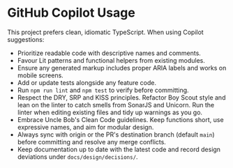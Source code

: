 # GitHub Copilot Usage

This project prefers clean, idiomatic TypeScript. When using Copilot suggestions:

- Prioritize readable code with descriptive names and comments.
- Favour Lit patterns and functional helpers from existing modules.
- Ensure any generated markup includes proper ARIA labels and works on mobile screens.
- Add or update tests alongside any feature code.
- Run `npm run lint` and `npm test` to verify before committing.
- Respect the DRY, SRP and KISS principles. Refactor Boy Scout style and lean on the linter to catch smells from SonarJS and Unicorn. Run the linter when editing existing files and tidy up warnings as you go.
- Embrace Uncle Bob's Clean Code guidelines. Keep functions short, use expressive names, and aim for modular design.
- Always sync with origin or the PR's destination branch (default `main`) before committing and resolve any merge conflicts.
- Keep documentation up to date with the latest code and record design deviations under `docs/design/decisions/`.
